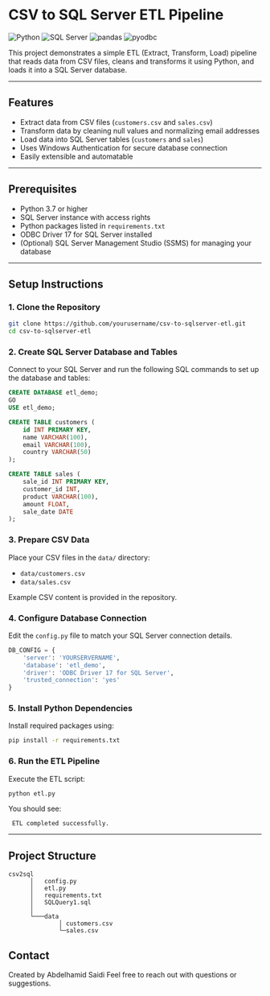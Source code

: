 # CSV to SQL Server ETL Pipeline

![Python](https://img.shields.io/badge/Python-3.7+-blue?logo=python&logoColor=white)
![SQL Server](https://img.shields.io/badge/SQL_Server-2022-blue?logo=microsoftsqlserver&logoColor=white)
![pandas](https://img.shields.io/badge/pandas-1.5+-blue)
![pyodbc](https://img.shields.io/badge/pyodbc-4.0+-green)

This project demonstrates a simple ETL (Extract, Transform, Load) pipeline that reads data from CSV files, cleans and transforms it using Python, and loads it into a SQL Server database.

---

## Features

- Extract data from CSV files (`customers.csv` and `sales.csv`)
- Transform data by cleaning null values and normalizing email addresses
- Load data into SQL Server tables (`customers` and `sales`)
- Uses Windows Authentication for secure database connection
- Easily extensible and automatable

---

## Prerequisites

- Python 3.7 or higher
- SQL Server instance with access rights
- Python packages listed in `requirements.txt`
- ODBC Driver 17 for SQL Server installed
- (Optional) SQL Server Management Studio (SSMS) for managing your database

---

## Setup Instructions

### 1. Clone the Repository

```bash
git clone https://github.com/yourusername/csv-to-sqlserver-etl.git
cd csv-to-sqlserver-etl
```



### 2. Create SQL Server Database and Tables

Connect to your SQL Server and run the following SQL commands to set up the database and tables:

```sql
CREATE DATABASE etl_demo;
GO
USE etl_demo;

CREATE TABLE customers (
    id INT PRIMARY KEY,
    name VARCHAR(100),
    email VARCHAR(100),
    country VARCHAR(50)
);

CREATE TABLE sales (
    sale_id INT PRIMARY KEY,
    customer_id INT,
    product VARCHAR(100),
    amount FLOAT,
    sale_date DATE
);
```

### 3. Prepare CSV Data

Place your CSV files in the `data/` directory:

* `data/customers.csv`
* `data/sales.csv`

Example CSV content is provided in the repository.

### 4. Configure Database Connection

Edit the `config.py` file to match your SQL Server connection details.

```python
DB_CONFIG = {
    'server': 'YOURSERVERNAME',         
    'database': 'etl_demo',
    'driver': 'ODBC Driver 17 for SQL Server',
    'trusted_connection': 'yes'            
}
```

### 5. Install Python Dependencies

Install required packages using:

```bash
pip install -r requirements.txt
```

### 6. Run the ETL Pipeline

Execute the ETL script:

```bash
python etl.py
```

You should see:

```
 ETL completed successfully.
```

---

## Project Structure

```
csv2sql
      │   config.py
      │   etl.py
      │   requirements.txt
      │   SQLQuery1.sql
      │
      └───data
              │ customers.csv
              └─sales.csv 
```

## Contact

Created by Abdelhamid Saidi
Feel free to reach out with questions or suggestions.
